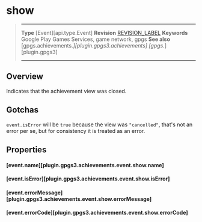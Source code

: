 # show

> --------------------- ------------------------------------------------------------------------------------------
> __Type__              [Event][api.type.Event]
> __Revision__          [REVISION_LABEL](REVISION_URL)
> __Keywords__          Google Play Games Services, game network, gpgs
> __See also__          [gpgs.achievements.*][plugin.gpgs3.achievements]
>                       [gpgs.*][plugin.gpgs3]
> --------------------- ------------------------------------------------------------------------------------------

## Overview

Indicates that the achievement view was closed.

## Gotchas

`event.isError` will be `true` because the view was `"cancelled"`, that's not an error per se, but for consistency it is treated as an error.

## Properties

#### [event.name][plugin.gpgs3.achievements.event.show.name]

#### [event.isError][plugin.gpgs3.achievements.event.show.isError]

#### [event.errorMessage][plugin.gpgs3.achievements.event.show.errorMessage]

#### [event.errorCode][plugin.gpgs3.achievements.event.show.errorCode]